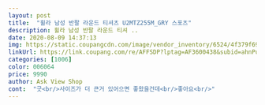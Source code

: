 ```yaml
---
layout: post 
title:  "휠라 남성 반팔 라운드 티셔츠 U2MTZ255M_GRY 스포츠" 
description: 휠라 남성 반팔 라운드 티셔 ..
date: 2020-08-09 14:37:13 
img: https://static.coupangcdn.com/image/vendor_inventory/6524/4f379f694f8a70ae9b69289cc0c832a52247fcc1c27fcdb4125bf5d803be.jpg 
linkUrl: https://link.coupang.com/re/AFFSDP?lptag=AF3600438&subid=ahnPublicAsk&pageKey=220830239&itemId=688892199&vendorItemId=4766745694&traceid=V0-113-6faba0f4107eda9a 
categories: [1006] 
color: 006064 
price: 9990 
author: Ask View Shop 
cont:  "굿<br/>사이즈가 더 큰거 있어으면 좋왔을건데<br/>좋아요<br/>" 
---
```


